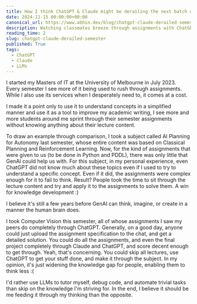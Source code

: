 ```yaml
---
title: How I think ChatGPT & Claude might be derailing the next batch of academics
date: 2024-11-15 00:00:00+00:00
canonical_url: https://www.abhin.dev/blog/chatgpt-claude-derailed-semester
description: Watching classmates breeze through assignments with ChatGPT while learning nothing is honestly kind of depressing. There's a difference between using AI as a tutor versus letting it do all your thinking for you.
reading_time: 2
slug: chatgpt-claude-derailed-semester
published: True
tags:
  - ChatGPT
  - Claude
  - LLMs
---
```


I started my Masters of IT at the University of Melbourne in July 2023. Every semester I see more of it being used to rush through assignments. While I also use its services when I desperately need to, it comes at a cost.

I made it a point only to use it to understand concepts in a simplified manner and use it as a tool to improve my academic writing, I see more and more students around me sprint through their semester assignments without knowing anything about their lecture content.

To draw an example through comparison, I took a subject called AI Planning for Autonomy last semester, whose entire content was based on Classical Planning and Reinforcement Learning. Now, for the kind of assignments that were given to us (to be done in Python and PDDL), there was only little that GenAI could help us with. For this subject, in my personal experience, even ChatGPT did not know much about these topics even if I used to try to understand a specific concept. Even if it did, the assignments were complex enough for it to fail to think. Result? People took the time to sit through the lecture content and try and apply it to the assignments to solve them. A win for knowledge development :)

I believe it's still a few years before GenAI can think, imagine, or create in a manner the human brain does.

I took Computer Vision this semester, all of whose assignments I saw my peers do completely through ChatGPT. Generally, on a good day, anyone could just upload the assignment specification to the chat, and get a detailed solution. You could do all the assignments, and even the final project completely through Claude and ChatGPT, and score decent enough to get through. Yeah, that's concerning. You could skip all lectures, use ChatGPT to get your stuff done, and make it through the subject. In my opinion, it's just widening the knowledge gap for people, enabling them to think less :(

I'd rather use LLMs to tutor myself, debug code, and automate trivial tasks than skip on the knowledge I'm striving for. In the end, I believe it should be me feeding it through my thinking than the opposite.
